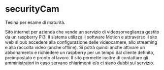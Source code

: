 # securityCam
Tesina per esame di maturità. 

Sito internet per azienda che vende un servizio di videosorveglianza gestito da un raspberry PI3. Il sistema utilizza il software Motion
e attraverso il sito web si può accedere alla configurazione delle videocamere, allo streaming e alla raccolta video (anche offline). 
Si potrà quindi anche attivare un abbonamento e richiedere un raspberry per un tempo dal cliente definito, preimpostato e pronto al lavoro.
Il sito permette inoltre di contattare gli amministratori in caso servano chiarimenti e/o ci siano dubbi sul servizio.
